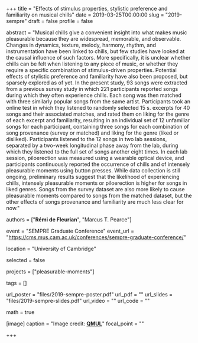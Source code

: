+++
title = "Effects of stimulus properties, stylistic preference and familiarity on musical chills"
date = 2019-03-25T00:00:00
slug = "2019-sempre"
draft = false
profile = false

abstract = "Musical chills give a convenient insight into what makes music pleasurable because they are widespread, memorable, and observable. Changes in dynamics, texture, melody, harmony, rhythm, and instrumentation have been linked to chills, but few studies have looked at the causal influence of such factors. More specifically, it is unclear whether chills can be felt when listening to any piece of music, or whether they require a specific combination of stimulus-driven properties. Potential effects of stylistic preference and familiarity have also been proposed, but sparsely explored as of yet. In the present study, 93 songs were extracted from a previous survey study in which 221 participants reported songs during which they often experience chills. Each song was then matched with three similarly popular songs from the same artist. Participants took an online test in which they listened to randomly selected 15 s. excerpts for 40 songs and their associated matches, and rated them on liking for the genre of each excerpt and familiarity, resulting in an individual set of 12 unfamiliar songs for each participant, containing three songs for each combination of song provenance (survey or matched) and liking for the genre (liked or disliked). Participants listened to the 12 songs in two lab sessions, separated by a two-week longitudinal phase away from the lab, during which they listened to the full set of songs another eight times. In each lab session, piloerection was measured using a wearable optical device, and participants continuously reported the occurrence of chills and of intensely pleasurable moments using button presses. While data collection is still ongoing, preliminary results suggest that the likelihood of experiencing chills, intensely pleasurable moments or piloerection is higher for songs in liked genres. Songs from the survey dataset are also more likely to cause pleasurable moments compared to songs from the matched dataset, but the other effects of songs provenance and familiarity are much less clear for now."

authors = ["**Rémi de Fleurian**", "Marcus T. Pearce"]

event = "SEMPRE Graduate Conference"
event_url = "https://cms.mus.cam.ac.uk/conferences/sempre-graduate-conference/"

location = "University of Cambridge"

selected = false

projects = ["pleasurable-moments"]

tags = []

url_poster = "files/2019-sempre-poster.pdf"
url_pdf = ""
url_slides = "files/2019-sempre-slides.pdf"
url_video = ""
url_code = ""

math = true

[image]
caption = "Image credit: [**QMUL**](https://www.cam.ac.uk/)"
focal_point = ""
  
+++